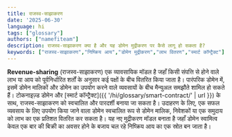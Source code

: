 ```yaml
---
title: राजस्व-साझाकरण
date: '2025-06-30'
language: hi
tags: ["glossary"]
authors: ["namefiteam"]
description: राजस्व-साझाकरण क्या है और यह डोमेन मुद्रीकरण पर कैसे लागू हो सकता है?
keywords: ["राजस्व-साझाकरण","निष्क्रिय आय","डोमेन मुद्रीकरण","लाभ वितरण","स्मार्ट कॉन्ट्रैक्ट"]
---
```



**Revenue-sharing** (राजस्व-साझाकरण) एक व्यावसायिक मॉडल है जहाँ किसी संपत्ति से होने वाले लाभ या आय को पूर्वनिर्धारित शर्तों के अनुसार कई पक्षों के बीच वितरित किया जाता है। पारंपरिक डोमेन में, इसमें डोमेन मालिकों और डोमेन का उपयोग करने वाले व्यवसायों के बीच मैन्युअल समझौते शामिल हो सकते हैं। टोकनाइज़्ड डोमेन और [स्मार्ट कॉन्ट्रैक्ट]({{ '/hi/glossary/smart-contract/' | url }}) के साथ, राजस्व-साझाकरण को स्वचालित और पारदर्शी बनाया जा सकता है। उदाहरण के लिए, एक सफल व्यवसाय के लिए उपयोग किया जाने वाला डोमेन स्वचालित रूप से डोमेन मालिक, निवेशकों या एक समुदाय को लाभ का एक प्रतिशत वितरित कर सकता है। यह नए मुद्रीकरण मॉडल बनाता है जहाँ डोमेन स्वामित्व केवल एक बार की बिक्री का अवसर होने के बजाय चल रहे निष्क्रिय आय का एक स्रोत बन जाता है।